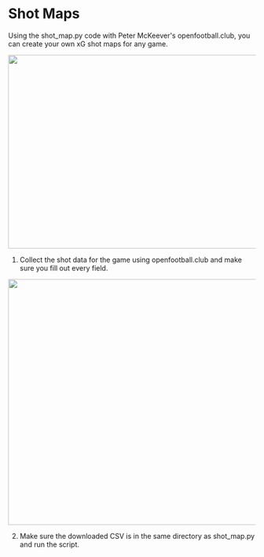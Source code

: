 # Shot Maps
Using the shot_map.py code with Peter McKeever's openfootball.club, you can create your own xG shot maps for any game.
<p align="center">
  <img width="600" height="394" src="https://user-images.githubusercontent.com/57690237/82160978-c3f23680-985e-11ea-9be2-870cd3e8cad3.png">
</p>

1. Collect the shot data for the game using openfootball.club and make sure you fill out every field.
<p align="center">
  <img width="700" height="500" src="https://user-images.githubusercontent.com/57690237/82161302-2f3d0800-9861-11ea-845c-7a5020496c6e.png">
</p>


2. Make sure the downloaded CSV is in the same directory as shot_map.py and run the script.


